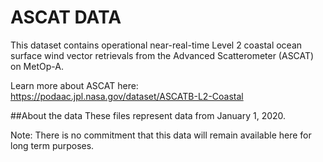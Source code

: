 # ASCAT DATA
This dataset contains operational near-real-time Level 2 coastal ocean surface wind vector retrievals from the Advanced Scatterometer (ASCAT) on MetOp-A.

Learn more about ASCAT here: https://podaac.jpl.nasa.gov/dataset/ASCATB-L2-Coastal

##About the data
These files represent data from January 1, 2020.

Note: There is no commitment that this data will remain available here for long term purposes.